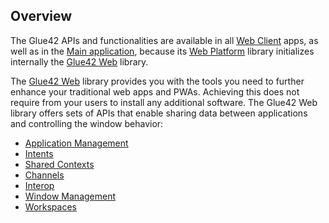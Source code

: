 ## Overview

The Glue42 APIs and functionalities are available in all [Web Client](../../core-concepts/web-client/overview/index.html) apps, as well as in the [Main application](../../core-concepts/web-platform/overview/index.html), because its [Web Platform](https://www.npmjs.com/package/@glue42/web-platform) library initializes internally the [Glue42 Web](../../../reference/core/latest/glue42%20web/index.html) library.

The [Glue42 Web](../../../reference/core/latest/glue42%20web/index.html) library provides you with the tools you need to further enhance your traditional web apps and PWAs. Achieving this does not require from your users to install any additional software. The Glue42 Web library offers sets of APIs that enable sharing data between applications and controlling the window behavior:

- [Application Management](../application-management/index.html)
- [Intents](../intents/index.html)
- [Shared Contexts](../shared-contexts/index.html)
- [Channels](../channels/index.html)
- [Interop](../interop/index.html)
- [Window Management](../window-management/index.html)
- [Workspaces](../workspaces/index.html)